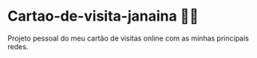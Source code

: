 # Cartao-de-visita-janaina 📃🤩
Projeto pessoal do meu cartão de visitas online com as minhas principais redes.
